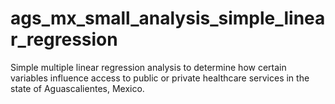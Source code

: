 # ags_mx_small_analysis_simple_linear_regression
Simple multiple linear regression analysis to determine how certain variables influence access to public or private healthcare services in the state of Aguascalientes, Mexico.
